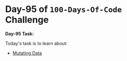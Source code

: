  # Day-95 of `100-Days-Of-Code` Challenge

 **Day-95 Task:**

 Today's task is to learn about:

- [Mutating Data](https://nextjs.org/learn/dashboard-app/mutating-data)
